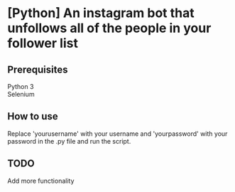 # [Python] An instagram bot that unfollows all of the people in your follower list

## Prerequisites

Python 3  
Selenium

## How to use

Replace 'yourusername' with your username and 'yourpassword' with your password in the .py file and run the script.

## TODO

Add more functionality